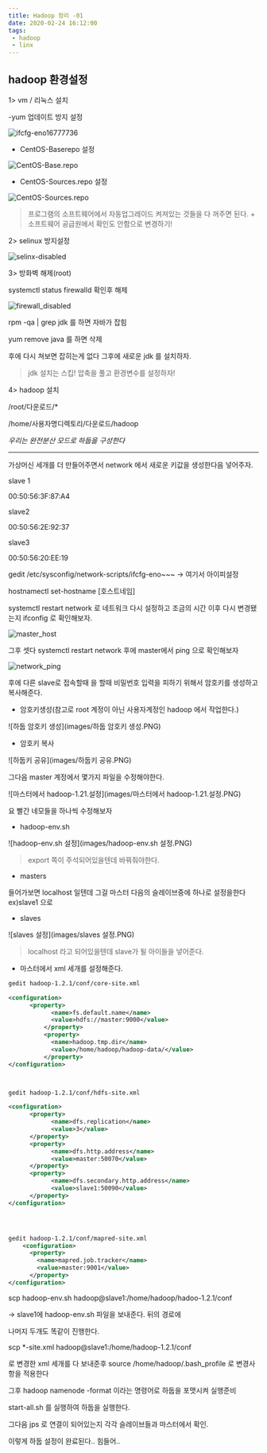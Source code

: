 ```yaml
---
title: Hadoop 정리 -01
date: 2020-02-24 16:12:00
tags:
 - hadoop
 - linx
---
```




## hadoop 환경설정

1> vm / 리눅스 설치

-yum 업데이트 방지 설정

![ifcfg-eno16777736](images/ifcfg-eno16777736.PNG)

- CentOS-Baserepo 설정

![CentOS-Base.repo](images/CentOS-Base.repo.PNG)

- CentOS-Sources.repo 설정

![CentOS-Sources.repo](images/CentOS-Sources.repo.PNG)

> 프로그램의 소프트웨어에서 자동업그레이드 켜져있는 것들을 다 꺼주면 된다. + 소프트웨어 공급원에서 확인도 안함으로 변경하기!

2> selinux 방지설정

![selinx-disabled](images/selinx-disabled.PNG)

3> 방화벽 해제(root)

systemctl status firewalld 확인후 해제

![firewall_disabled](images/firewall_disabled.PNG)



rpm -qa | grep jdk 를 하면 자바가 잡힘

yum remove java 를 하면 삭제

후에 다시 쳐보면 잡히는게 없다 그후에 새로운 jdk 를 설치하자.

> jdk 설치는 스킵! 압축을 풀고 환경변수를 설정하자!



4> hadoop 설치

/root/다운로드/*

/home/사용자명디렉토리/다운로드/hadoop



*우리는 완전분산 모드로 하둡을 구성한다*



---



가상머신 세개를 더 만들어주면서 network 에서 새로운 키값을 생성한다음 넣어주자.

slave 1

00:50:56:3F:87:A4

slave2

00:50:56:2E:92:37

slave3

00:50:56:20:EE:19





gedit /etc/sysconfig/network-scripts/ifcfg-eno~~~ -> 여기서 아이피설정

hostnamectl set-hostname [호스트네임]

systemctl restart network 로 네트워크 다시 설정하고 조금의 시간 이후 다시 변경됐는지 ifconfig 로 확인해보자.

![master_host](images/master_host.PNG)



그후 셋다 systemctl restart network 후에 master에서 ping 으로 확인해보자

![network_ping](images/network_ping.PNG)





후에 다른 slave로 접속할때 을 할때 비밀번호 입력을 피하기 위해서 암호키를 생성하고 복사해준다.

- 암호키생성(참고로 root 계정이 아닌 사용자계정인 hadoop 에서 작업한다.)

![하둡 암호키 생성](images/하둡 암호키 생성.PNG)

- 암호키 복사

![하둡키 공유](images/하둡키 공유.PNG)



그다음 master 계정에서 몇가지 파일을 수정해야한다. 

![마스터에서 hadoop-1.21.설정](images/마스터에서 hadoop-1.21.설정.PNG)

요 빨간 네모들을 하나씩 수정해보자

- hadoop-env.sh

![hadoop-env.sh 설정](images/hadoop-env.sh 설정.PNG)

> export 쪽이 주석되어있을텐데 바꿔줘야한다.



- masters

들어가보면 localhost 일텐데 그걸 마스터 다음의 슬레이브중에 하나로 설정을한다 ex)slave1 으로

- slaves

![slaves 설정](images/slaves 설정.PNG)

> localhost 라고 되어있을텐데 slave가 될 아이들을 넣어준다.



- 마스터에서 xml 세개를 설정해준다.

```xml
gedit hadoop-1.2.1/conf/core-site.xml

<configuration>
  	  <property>
    	    <name>fs.default.name</name>
            <value>hdfs://master:9000</value>
          </property>
          <property>
            <name>hadoop.tmp.dir</name>
            <value>/home/hadoop/hadoop-data/</value>
          </property>
</configuration>



gedit hadoop-1.2.1/conf/hdfs-site.xml

<configuration>
  	  <property>
    	    <name>dfs.replication</name>
     	    <value>3</value>
  	  </property>
  	  <property>
    	    <name>dfs.http.address</name>
    	    <value>master:50070</value>
  	  </property>
  	  <property>
    	    <name>dfs.secondary.http.address</name>
    	    <value>slave1:50090</value>
  	  </property>
</configuration>




gedit hadoop-1.2.1/conf/mapred-site.xml
 	<configuration>
  	  <property>
   	    <name>mapred.job.tracker</name>
   	    <value>master:9001</value>
  	  </property>
</configuration>
```



scp hadoop-env.sh hadoop@slave1:/home/hadoop/hadoo-1.2.1/conf

-> slave1에 hadoop-env.sh 파일을 보내준다. 뒤의 경로에

나머지 두개도 똑같이 진행한다.



scp *-site.xml hadoop@slave1:/home/hadoop-1.2.1/conf

로 변경한 xml 세개를 다 보내준후 source /home/hadoop/.bash_profile 로 변경사항을 적용한다



그후 hadoop namenode -format 이라는 명령어로 하둡을 포맷시켜 실행준비

start-all.sh 를 실행하여 하둡을 실행한다.

그다음 jps 로 연결이 되어있는지 각각 슬레이브들과 마스터에서 확인.



이렇게 하둡 설정이 완료된다.. 힘들어..
